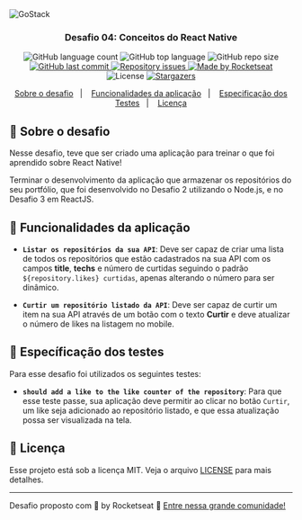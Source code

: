 <img alt="GoStack" src="https://storage.googleapis.com/golden-wind/bootcamp-gostack/header-desafios.png" />

<h3 align="center">
  Desafio 04: Conceitos do React Native
</h3>

<p align="center">
  <img alt="GitHub language count" src="https://img.shields.io/github/languages/count/alexbotelhoa/gostack12-desafio-4?color=ff0000">
  <img alt="GitHub top language" src="https://img.shields.io/github/languages/top/alexbotelhoa/gostack12-desafio-4?color=%23F7DF1E">
  <img alt="GitHub repo size" src="https://img.shields.io/github/repo-size/alexbotelhoa/gostack12-desafio-4">
  
  <a href="https://github.com/alexbotelhoa/gostack12-desafio-4/commits/master">
    <img alt="GitHub last commit" src="https://img.shields.io/github/last-commit/alexbotelhoa/gostack12-desafio-4">
  </a>

  <a href="https://github.com/alexbotelhoa/gostack12-desafio-4/issues">
    <img alt="Repository issues" src="https://img.shields.io/github/issues/alexbotelhoa/gostack12-desafio-4">
  </a>

  <a href="https://rocketseat.com.br">
    <img alt="Made by Rocketseat" src="https://img.shields.io/badge/made%20by-Rocketseat-brightgreen">
  </a>

  <img alt="License" src="https://img.shields.io/badge/license-MIT-brightgreen">

  <a href="https://github.com/Rocketseat/bootcamp-gostack-desafios/stargazers">
    <img alt="Stargazers" src="https://img.shields.io/github/stars/rocketseat/bootcamp-gostack-desafios?style=social">
  </a>
</p>

<p align="center">
  <a href="#rocket-sobre-o-desafio">Sobre o desafio</a>&nbsp;&nbsp;&nbsp;|&nbsp;&nbsp;&nbsp;
  <a href="#wrench-funcionalidades-da-aplicação">Funcionalidades da aplicação</a>&nbsp;&nbsp;&nbsp;|&nbsp;&nbsp;&nbsp;
  <a href="#syringe-especificação-dos-testes">Especificação dos Testes</a>&nbsp;&nbsp;&nbsp;|&nbsp;&nbsp;&nbsp;
  <a href="#memo-licença">Licença</a>
</p>

## :rocket: Sobre o desafio

Nesse desafio, teve que ser criado uma aplicação para treinar o que foi aprendido sobre React Native!

Terminar o desenvolvimento da aplicação que armazenar os repositórios do seu portfólio, que foi desenvolvido no Desafio 2 utilizando o Node.js, e no Desafio 3 em ReactJS.

## :wrench: Funcionalidades da aplicação

- **`Listar os repositórios da sua API`**: Deve ser capaz de criar uma lista de todos os repositórios que estão cadastrados na sua API com os campos **title**, **techs** e número de curtidas seguindo o padrão `${repository.likes} curtidas`, apenas alterando o número para ser dinâmico.

- **`Curtir um repositório listado da API`**: Deve ser capaz de curtir um item na sua API através de um botão com o texto **Curtir** e deve atualizar o número de likes na listagem no mobile.

## :syringe: Específicação dos testes

Para esse desafio foi utilizados os seguintes testes:

- **`should add a like to the like counter of the repository`**: Para que esse teste passe, sua aplicação deve permitir ao clicar no botão `Curtir`, um like seja adicionado ao repositório listado, e que essa atualização possa ser visualizada na tela.

## :memo: Licença

Esse projeto está sob a licença MIT. Veja o arquivo [LICENSE](LICENSE) para mais detalhes.

---

Desafio proposto com :purple_heart: by Rocketseat :wave: [Entre nessa grande comunidade!](https://discordapp.com/invite/gCRAFhc)
